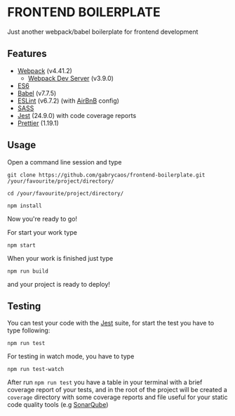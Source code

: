 # FRONTEND BOILERPLATE

Just another webpack/babel boilerplate for frontend development

## Features

- [Webpack](https://webpack.js.org/concepts) (v4.41.2)
  - [Webpack Dev Server](https://github.com/webpack/webpack-dev-server) (v3.9.0)
- [ES6](https://www.ecma-international.org/ecma-262/6.0/)
- [Babel](https://babeljs.io/docs/en/) (v7.7.5)
- [ESLint](https://eslint.org/docs/user-guide/getting-started) (v6.7.2) (with [AirBnB](https://github.com/airbnb/javascript) config)
- [SASS](https://sass-lang.com/guide)
- [Jest](https://jestjs.io/docs/en/getting-started) (24.9.0) with code coverage reports
- [Prettier](https://prettier.io/docs/en/install.html) (1.19.1)

## Usage

Open a command line session and type

`git clone https://github.com/gabrycaos/frontend-boilerplate.git /your/favourite/project/directory/`

`cd /your/favourite/project/directory/`

`npm install`

Now you're ready to go!

For start your work type

`npm start`

When your work is finished just type

`npm run build`

and your project is ready to deploy!

## Testing

You can test your code with the [Jest](https://jestjs.io/docs/en/getting-started) suite, for start the test you have to type following:

`npm run test`

For testing in watch mode, you have to type

`npm run test-watch`

After run `npm run test` you have a table in your terminal with a brief coverage report of your tests, and in the root of the project will be created a `coverage` directory with some coverage reports and file useful for your static code quality tools (e.g [SonarQube](https://www.sonarqube.org/))
